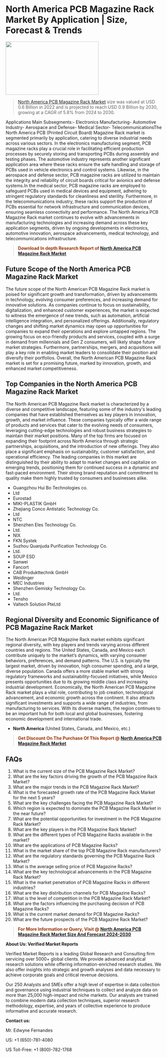 <p><h1>North America PCB Magazine Rack Market By Application | Size, Forecast & Trends</h1><p><img class="aligncenter size-medium wp-image-105565" src="https://ffe5etoiles.com/wp-content/uploads/2025/01/MST7-300x171.png" alt="" width="300" height="171" /></p><blockquote><p><a href="https://www.verifiedmarketreports.com/download-sample/?rid=375420&utm_source=Github-NA&utm_medium=389" target="_blank">North America PCB Magazine Rack Market</a> size was valued at USD 0.6 Billion in 2022 and is projected to reach USD 0.9 Billion by 2030, growing at a CAGR of 5.8% from 2024 to 2030.</p></blockquote>Applications Main Subsegments:- Electronics Manufacturing- Automotive Industry- Aerospace and Defense- Medical Sector- TelecommunicationsThe North America PCB (Printed Circuit Board) Magazine Rack market is segmented primarily by application, catering to diverse industrial needs across various sectors. In the electronics manufacturing segment, PCB magazine racks play a crucial role in facilitating efficient production processes by securely storing and transporting PCBs during assembly and testing phases. The automotive industry represents another significant application area where these racks ensure the safe handling and storage of PCBs used in vehicle electronics and control systems. Likewise, in the aerospace and defense sector, PCB magazine racks are utilized to maintain the integrity and reliability of circuit boards critical for avionics and defense systems.In the medical sector, PCB magazine racks are employed to safeguard PCBs used in medical devices and equipment, adhering to stringent regulatory standards for cleanliness and sterility. Furthermore, in the telecommunications industry, these racks support the production of PCBs essential for network infrastructure and communication devices, ensuring seamless connectivity and performance. The North America PCB Magazine Rack market continues to evolve with advancements in manufacturing technologies and increasing demand across these key application segments, driven by ongoing developments in electronics, automotive innovation, aerospace advancements, medical technology, and telecommunications infrastructure.</p><blockquote><p><span style="color: #993300;"><strong>Download In depth Research Report of <a href="https://www.verifiedmarketreports.com/download-sample/?rid=375420&utm_source=Github-NA&utm_medium=389">North America PCB Magazine Rack Market</a></strong></span></p></blockquote><h2>Future Scope of the North America PCB Magazine Rack Market</h2><p>The future scope of the North American PCB Magazine Rack market is poised for significant growth and transformation, driven by advancements in technology, evolving consumer preferences, and increasing demand for innovative solutions. As companies continue to focus on sustainability, digitalization, and enhanced customer experiences, the market is expected to witness the emergence of new trends, such as automation, artificial intelligence integration, and personalized offerings. Additionally, regulatory changes and shifting market dynamics may open up opportunities for companies to expand their operations and explore untapped regions. The growing focus on eco-friendly products and services, coupled with a surge in demand from millennials and Gen Z consumers, will likely shape future market strategies. Furthermore, partnerships, mergers, and acquisitions will play a key role in enabling market leaders to consolidate their position and diversify their portfolios. Overall, the North American PCB Magazine Rack market is set for a promising future, marked by innovation, growth, and enhanced market competitiveness.</p><h2>Top Companies in the North America PCB Magazine Rack Market</h2><p>The North American PCB Magazine Rack market is characterized by a diverse and competitive landscape, featuring some of the industry's leading companies that have established themselves as key players in innovation, growth, and market influence. These companies typically offer a wide range of products and services that cater to the evolving needs of consumers, leveraging cutting-edge technologies and robust business strategies to maintain their market positions. Many of the top firms are focused on expanding their footprint across North America through strategic partnerships, acquisitions, and the introduction of new offerings. They also place a significant emphasis on sustainability, customer satisfaction, and operational efficiency. The leading companies in this market are distinguished by their ability to adapt to market changes and capitalize on emerging trends, positioning them for continued success in a dynamic and fast-paced environment. Their strong brand reputation and commitment to quality make them highly trusted by consumers and businesses alike.</p><p><ul><li>Guangzhou Hui Bo Technologies co. </li><li> Ltd </li><li> Eurostad </li><li> MIKI-PLASTIK GmbH </li><li> Zhejiang Conco Antistatic Technology Co. </li><li> Ltd </li><li> NTC </li><li> Shenzhen Eles Technology Co. </li><li> Ltd. </li><li> NIX </li><li> FKN Systek </li><li> Suzhou Quanjuda Purification Technology Co. </li><li> Ltd. </li><li> SOUP ESD </li><li> Sanwei </li><li> Fancort </li><li> CAB Produkttechnik GmbH </li><li> Weidinger </li><li> MEC Industries </li><li> Shenzhen Gemisky Technology Co. </li><li> Ltd. </li><li> Tensho </li><li> Valtech Solution PteLtd</li></ul></p><h2>Regional Diversity and Economic Significance of PCB Magazine Rack Market</h2><p>The North American PCB Magazine Rack market exhibits significant regional diversity, with key players and trends varying across different countries and regions. The United States, Canada, and Mexico each contribute uniquely to the market’s dynamics, with varying consumer behaviors, preferences, and demand patterns. The U.S. is typically the largest market, driven by innovation, high consumer spending, and a large, diverse population. Canada offers a more stable market with strong regulatory frameworks and sustainability-focused initiatives, while Mexico presents opportunities due to its growing middle class and increasing industrial development. Economically, the North American PCB Magazine Rack market plays a vital role, contributing to job creation, technological advancement, and economic growth across the continent. It also attracts significant investments and supports a wide range of industries, from manufacturing to services. With its diverse markets, the region continues to be an important hub for both local and global businesses, fostering economic development and international trade.</p><ul> <li><strong>North America</strong> (United States, Canada, and Mexico, etc.)</li></ul><blockquote><p><span style="color: #993300;"><strong>Get Discount On The Purchase Of This Report @ <a href="https://www.verifiedmarketreports.com/ask-for-discount/?rid=375420&utm_source=Github-NA&utm_medium=389">North America PCB Magazine Rack Market</a></strong></span></p></blockquote><h2>FAQs</h2><p><ol> <li>What is the current size of the PCB Magazine Rack Market?</div><div></li> <li>What are the key factors driving the growth of the PCB Magazine Rack Market?</div><div></li> <li>What are the major trends in the PCB Magazine Rack Market?</div><div></li> <li>What is the forecasted growth rate of the PCB Magazine Rack Market for the next 5 years?</div><div></li> <li>What are the key challenges facing the PCB Magazine Rack Market?</div><div></li> <li>Which region is expected to dominate the PCB Magazine Rack Market in the near future?</div><div></li> <li>What are the potential opportunities for investment in the PCB Magazine Rack Market?</div><div></li> <li>What are the key players in the PCB Magazine Rack Market?</div><div></li> <li>What are the different types of PCB Magazine Racks available in the market?</div><div></li> <li>What are the applications of PCB Magazine Racks?</div><div></li> <li>What is the market share of the top PCB Magazine Rack manufacturers?</div><div></li> <li>What are the regulatory standards governing the PCB Magazine Rack Market?</div><div></li> <li>What is the average selling price of PCB Magazine Racks?</div><div></li> <li>What are the key technological advancements in the PCB Magazine Rack Market?</div><div></li> <li>What is the market penetration of PCB Magazine Racks in different industries?</div><div></li> <li>What are the key distribution channels for PCB Magazine Racks?</div><div></li> <li>What is the level of competition in the PCB Magazine Rack Market?</div><div></li> <li>What are the factors influencing the purchasing decision of PCB Magazine Racks?</div><div></li> <li>What is the current market demand for PCB Magazine Racks?</div><div></li> <li>What are the future prospects of the PCB Magazine Rack Market?</div><div></li></ol></p><blockquote><p><span style="color: #993300;"><strong>For More Information or Query, Visit @ <a href="https://www.verifiedmarketreports.com/product/pcb-magazine-rack-market/">North America PCB Magazine Rack Market Size And Forecast 2024-2030</a></strong></span></p></blockquote><p><strong>About Us: Verified Market Reports</strong></p><p>Verified Market Reports is a leading Global Research and Consulting firm servicing over 5000+ global clients. We provide advanced analytical research solutions while offering information-enriched research studies. We also offer insights into strategic and growth analyses and data necessary to achieve corporate goals and critical revenue decisions.</p><p>Our 250 Analysts and SMEs offer a high level of expertise in data collection and governance using industrial techniques to collect and analyze data on more than 25,000 high-impact and niche markets. Our analysts are trained to combine modern data collection techniques, superior research methodology, expertise, and years of collective experience to produce informative and accurate research.</p><p><strong>Contact us:</strong></p><p>Mr. Edwyne Fernandes</p><p>US: +1 (650)-781-4080</p><p>US Toll-Free: +1 (800)-782-1768</p>
